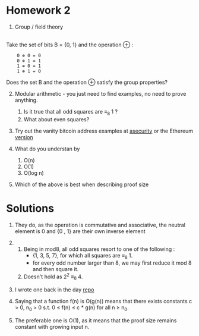 # Homework 2

1. Group / field theory 
<br>
Take the set of bits B = {0, 1} and the operation ⊕ :
<br>
    
        0 ⊕ 0 = 0
        0 ⊕ 1 = 1
        1 ⊕ 0 = 1
        1 ⊕ 1 = 0

Does the set B and the operation ⊕ satisfy the group properties?

2. Modular arithmetic - you just need to find examples, no need to prove anything.
    1. Is it true that all odd squares are ≡<sub>8</sub> 1 ?
    2. What about even squares?

3. Try out the vanity bitcoin address examples at [asecurity](https://asecuritysite.com/blockchain/vanity) or the Ethereum [version](https://vanity-eth.tk/)

4. What do you understan by
    1. O(n)
    2. O(1)
    3. O(log n)

5. Which of the above is best when describing proof size

# Solutions

1. They do, as the operation is commutative and associative, the neutral element is 0 and {0 , 1} are their own inverse element

2. 
    1. Being in mod8, all odd squares resort to one of the following :
        - {1, 3, 5, 7}, for which all squares are ≡<sub>8</sub> 1.
        - for every odd number larger than 8, we may first reduce it mod 8 and then square it.
    2. Doesn't hold as 2<sup>2</sup> ≡<sub>8</sub> 4.

3. I wrote one back in the day [repo](https://github.com/lmanini/eth-vanity-generator) 

4. Saying that a function f(n) is O(g(n)) means that there exists constants c > 0, n<sub>0</sub> > 0 s.t. 0 &leq; f(n) &leq; c * g(n) for all n &geq; n<sub>0</sub>.

5. The preferable one is O(1), as it means that the proof size remains constant with growing input n.